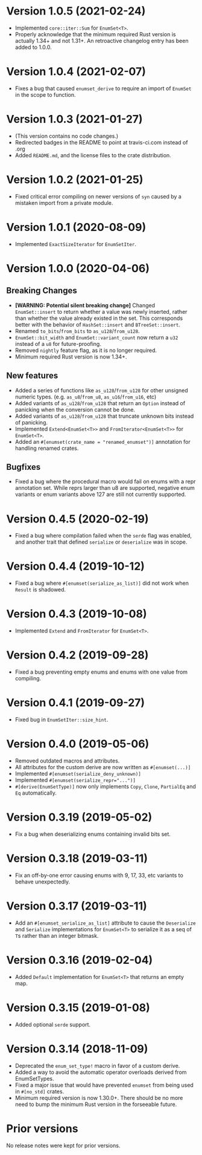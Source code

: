 # Version 1.0.5 (2021-02-24)
* Implemented `core::iter::Sum` for `EnumSet<T>`.
* Properly acknowledge that the minimum required Rust version is actually 1.34+
  and not 1.31+. An retroactive changelog entry has been added to 1.0.0.

# Version 1.0.4 (2021-02-07)
* Fixes a bug that caused `enumset_derive` to require an import of `EnumSet`
  in the scope to function.

# Version 1.0.3 (2021-01-27)
* (This version contains no code changes.)
* Redirected badges in the README to point at travis-ci.com instead of .org
* Added `README.md`, and the license files to the crate distribution.

# Version 1.0.2 (2021-01-25)
* Fixed critical error compiling on newer versions of `syn` caused by a
  mistaken import from a private module.

# Version 1.0.1 (2020-08-09)
* Implemented `ExactSizeIterator` for `EnumSetIter`.

# Version 1.0.0 (2020-04-06)

## Breaking Changes
* **[WARNING: Potential silent breaking change]** Changed `EnumSet::insert` to
  return whether a value was newly  inserted, rather than whether the value
  already existed in the set. This corresponds better with the behavior of
  `HashSet::insert` and `BTreeSet::insert`.
* Renamed `to_bits`/`from_bits` to `as_u128`/`from_u128`.
* `EnumSet::bit_width` and `EnumSet::variant_count` now return a `u32` instead
  of a `u8` for future-proofing.
* Removed `nightly` feature flag, as it is no longer required.
* Minimum required Rust version is now 1.34+.

## New features
* Added a series of functions like `as_u128`/`from_u128` for other unsigned
  numeric types. (e.g. `as_u8`/`from_u8`, `as_u16`/`from_u16`, etc)
* Added variants of `as_u128`/`from_u128` that return an `Option` instead of
  panicking when the conversion cannot be done.
* Added variants of `as_u128`/`from_u128` that truncate unknown bits instead
  of panicking.
* Implemented `Extend<EnumSet<T>>` and `FromIterator<EnumSet<T>>` for
  `EnumSet<T>`.
* Added an `#[enumset(crate_name = "renamed_enumset")]` annotation for
  handling renamed crates.

## Bugfixes
* Fixed a bug where the procedural macro would fail on enums with a repr
  annotation set. While reprs larger than u8 are supported, negative enum
  variants or enum variants above 127 are still not currently supported.

# Version 0.4.5 (2020-02-19)
* Fixed a bug where compilation failed when the `serde` flag was enabled, and
  another trait that defined `serialize` or `deserialize` was in scope.

# Version 0.4.4 (2019-10-12)
* Fixed a bug where `#[enumset(serialize_as_list)]` did not work when `Result`
  is shadowed.

# Version 0.4.3 (2019-10-08)
* Implemented `Extend` and `FromIterator` for `EnumSet<T>`.

# Version 0.4.2 (2019-09-28)
* Fixed a bug preventing empty enums and enums with one value from compiling.

# Version 0.4.1 (2019-09-27)
* Fixed bug in `EnumSetIter::size_hint`.

# Version 0.4.0 (2019-05-06)
* Removed outdated macros and attributes.
* All attributes for the custom derive are now written as `#[enumset(...)]`
* Implemented `#[enumset(serialize_deny_unknown)]`
* Implemented `#[enumset(serialize_repr="...")]`
* `#[derive(EnumSetType)]` now only implements `Copy`, `Clone`, `PartialEq` and
  `Eq` automatically.

# Version 0.3.19 (2019-05-02)
* Fix a bug when deserializing enums containing invalid bits set.

# Version 0.3.18 (2019-03-11)
* Fix an off-by-one error causing enums with 9, 17, 33, etc variants to behave
  unexpectedly.

# Version 0.3.17 (2019-03-11)
* Add an `#[enumset_serialize_as_list]` attribute to cause the `Deserialize`
  and `Serialize` implementations for `EnumSet<T>` to serialize it as a seq
  of `T`s rather than an integer bitmask.

# Version 0.3.16 (2019-02-04)
* Added `Default` implementation for `EnumSet<T>` that returns an empty map.

# Version 0.3.15 (2019-01-08)
* Added optional `serde` support.

# Version 0.3.14 (2018-11-09)

* Deprecated the `enum_set_type!` macro in favor of a custom derive.
* Added a way to avoid the automatic operator overloads derived from
  EnumSetTypes.
* Fixed a major issue that would have prevented `enumset` from being used in
  `#[no_std]` crates.
* Minimum required version is now 1.30.0+. There should be no more need to
  bump the minimum Rust version in the forseeable future.

# Prior versions

No release notes were kept for prior versions.
